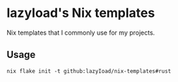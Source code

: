 # lazyIoad's Nix templates

Nix templates that I commonly use for my projects.

## Usage
```console
nix flake init -t github:lazyIoad/nix-templates#rust
```
